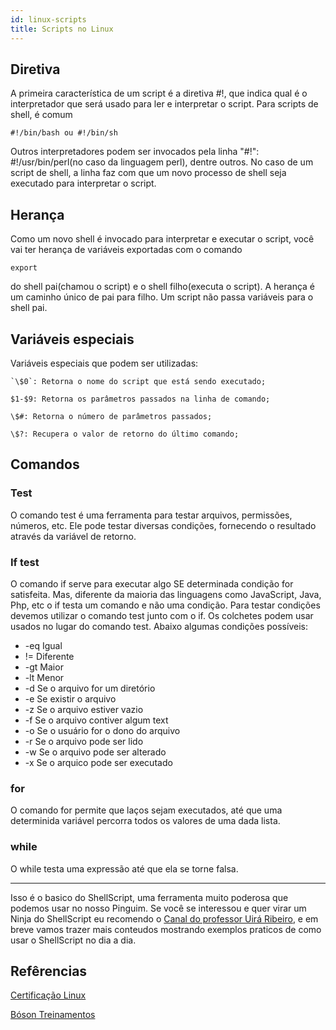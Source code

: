 ```yaml
---
id: linux-scripts
title: Scripts no Linux
---
```


## Diretiva

A primeira característica de um script é a diretiva #!, que indica qual é o interpretador que será usado para ler e interpretar o script.
Para scripts de shell, é comum

```console
#!/bin/bash ou #!/bin/sh
```

Outros interpretadores podem ser invocados pela linha "#!": #!/usr/bin/perl(no caso da linguagem perl), dentre outros.
No caso de um script de shell, a linha faz com que um novo processo de shell seja executado para interpretar o script.

## Herança

Como um novo shell é invocado para interpretar e executar o script, você vai ter herança de variáveis exportadas com o comando

```console
export
```

do shell pai(chamou o script) e o shell filho(executa o script). A herança é um caminho único de pai para filho. Um script não passa variáveis para o shell pai.

## Variáveis especiais

Variáveis especiais que podem ser utilizadas:

```
`\$0`: Retorna o nome do script que está sendo executado;
```

```
$1-$9: Retorna os parâmetros passados na linha de comando;
```

```
\$#: Retorna o número de parâmetros passados;
```

```
\$?: Recupera o valor de retorno do último comando;
```

## Comandos

### Test

O comando test é uma ferramenta para testar arquivos, permissões, números, etc. Ele pode testar diversas condições, fornecendo o resultado através da variável de retorno.

### If test

O comando if serve para executar algo SE determinada condição for satisfeita. Mas, diferente da maioria das linguagens como JavaScript, Java, Php, etc o if testa um comando e não uma condição. Para testar condições devemos utilizar o comando test junto com o if. Os colchetes podem usar usados no lugar do comando test. Abaixo algumas condições possíveis:

- -eq Igual
- != Diferente
- -gt Maior
- -lt Menor
- -d Se o arquivo for um diretório
- -e Se existir o arquivo
- -z Se o arquivo estiver vazio
- -f Se o arquivo contiver algum text
- -o Se o usuário for o dono do arquivo
- -r Se o arquivo pode ser lido
- -w Se o arquivo pode ser alterado
- -x Se o arquico pode ser executado

### for

O comando for permite que laços sejam executados, até que uma determinida variável percorra todos os valores de uma dada lista.

### while

O while testa uma expressão até que ela se torne falsa.

---

Isso é o basico do ShellScript, uma ferramenta muito poderosa que podemos usar no nosso Pinguim. Se você se interessou e quer virar um Ninja do ShellScript eu recomendo o [Canal do professor Uirá Ribeiro](https://www.youtube.com/user/ueribeiro/videos), e em breve vamos trazer mais conteudos mostrando exemplos praticos de como usar o ShellScript no dia a dia.

## Refêrencias

[Certificação Linux](https://www.youtube.com/user/ueribeiro/videos)

[Bóson Treinamentos](https://www.youtube.com/user/bosontreinamentos)
